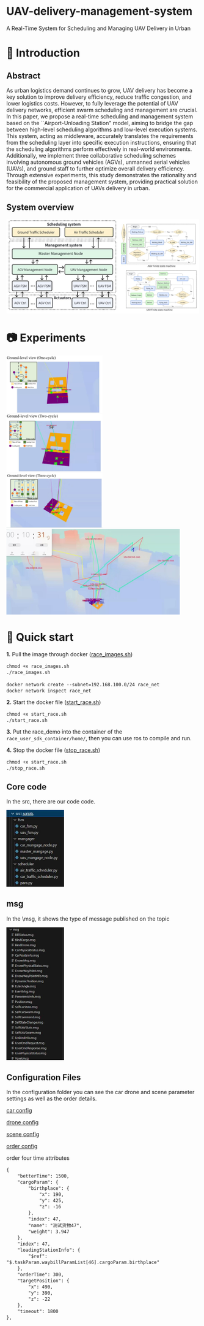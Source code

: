 # UAV-delivery-management-system
A Real-Time System for Scheduling and Managing UAV Delivery in Urban 



# 💫 Introduction

## Abstract
As urban logistics demand continues to grow, UAV delivery has become a key solution to improve delivery efficiency, reduce traffic congestion, and lower logistics costs. However, to fully leverage the potential of UAV  delivery networks, efficient swarm scheduling and management are crucial. In this paper, we propose a real-time scheduling and management system based on the ``Airport-Unloading Station" model, aiming to bridge the gap between high-level scheduling algorithms and low-level execution systems. This system, acting as middleware, accurately translates the requirements from the scheduling layer into specific execution instructions, ensuring that the scheduling algorithms perform effectively in real-world environments. Additionally, we implement three collaborative scheduling schemes involving autonomous ground vehicles (AGVs), unmanned aerial vehicles (UAVs), and ground staff to further optimize overall delivery efficiency. 
Through extensive experiments, this study demonstrates the rationality and feasibility of the proposed management system, providing practical solution for the commercial application of UAVs delivery in urban.

## System overview

![](/pic/frame.jpg)


# 📷 Experiments

<img src="/pic/one.jpg" width="50%">
<img src="/pic/two.jpg" width="50%">
<img src="/pic/three.jpg" width="50%">
<img src="/pic/1.jpg" width="90%">

# 🎵 Quick start

**1.** Pull the image through docker ([race_images.sh](/shell_file/race_images.sh))

```{.line-numbers}
chmod +x race_images.sh
./race_images.sh

docker network create --subnet=192.168.100.0/24 race_net
docker network inspect race_net
```

**2.** Start the docker file ([start_race.sh](/shell_file/start_race.sh))

```{.line-numbers}
chmod +x start_race.sh
./start_race.sh
```

**3.** Put the race_demo into the container of the `race_user_sdk_container/home/`, then you can use ros to compile and run.

**4.** Stop the docker file ([stop_race.sh](/shell_file/stop_race.sh))

```{.line-numbers}
chmod +x start_race.sh
./stop_race.sh
```

## Core code
In the src, there are our code code.

<img src="/pic/code.jpg" width="30%">

## msg
In the \msg, it shows the type of message published on the topic

<img src="/pic/msg.jpg" width="30%">

## Configuration Files

In the configuration folder you can see the car drone and scene parameter settings as well as the order details.

[car config](config/car/config.json)

[drone config](config/drone/drone.json)

[scene config](config/scene/scene.config)

[order config](config/user/config.json)

order four time attributes
```json{.line-numbers}
{
    "betterTime": 1500,
    "cargoParam": {
        "birthplace": {
            "x": 190,
            "y": 425,
            "z": -16
        },
        "index": 47,
        "name": "测试货物47",
        "weight": 3.947
    },
    "index": 47,
    "loadingStationInfo": {
        "$ref": "$.taskParam.waybillParamList[46].cargoParam.birthplace"
    },
    "orderTime": 300,
    "targetPosition": {
        "x": 490,
        "y": 390,
        "z": -22
    },
    "timeout": 1800
},
```
